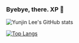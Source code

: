 ### Byebye, there. XP 👋

![Yunjin Lee's GitHub stats](https://github-readme-stats.vercel.app/api?username=yoonjin2&hide=contribs,prs&count_private=true)

[![Top Langs](https://github-readme-stats.vercel.app/api/top-langs/?username=yoonjin2)](https://github.com/anuraghazra/github-readme-stats)
